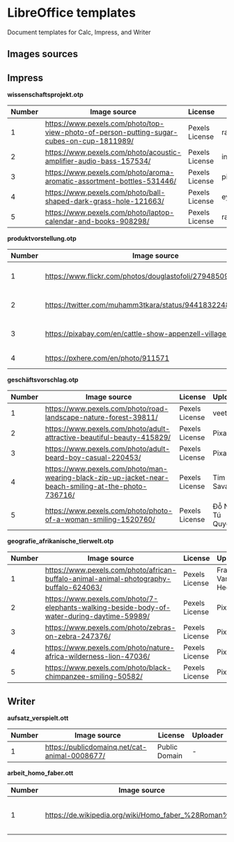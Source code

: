 # LibreOffice templates

Document templates for Calc, Impress, and Writer

## Images sources

## Impress

**wissenschaftsprojekt.otp**

| Number | Image source  | License       | Uploader      |
| -------| ------------- | ------------- | ------------- |
| 1      | https://www.pexels.com/photo/top-view-photo-of-person-putting-sugar-cubes-on-cup-1811989/ | Pexels License | rawpixel |
| 2      | https://www.pexels.com/photo/acoustic-amplifier-audio-bass-157534/ | Pexels License | inspiredimages |
| 3      | https://www.pexels.com/photo/aroma-aromatic-assortment-bottles-531446/ | Pexels License | pixabay |
| 4      | https://www.pexels.com/photo/ball-shaped-dark-grass-hole-121663/ | Pexels License | eye4dtail |
| 5      | https://www.pexels.com/photo/laptop-calendar-and-books-908298/ | Pexels License | rawpixel |

**produktvorstellung.otp**

| Number | Image source  | License       | Uploader      |
| -------| ------------- | ------------- | ------------- |
| 1      | https://www.flickr.com/photos/douglastofoli/27948509146/ | Public Domain Mark 1.0 | tofoli.douglas |
| 2      | https://twitter.com/muhamm3tkara/status/944183224825208832 | copyright Muhammet Kara | Muhammet Kara |
| 3      | https://pixabay.com/en/cattle-show-appenzell-village-1715039/ | CC0 Creative Commons | Pixel-mixer |
| 4      | https://pxhere.com/en/photo/911571 | CC0 Public Domain | Pxhere |

**geschäftsvorschlag.otp**

| Number | Image source  | License       | Uploader      |
| -------| ------------- | ------------- | ------------- |
| 1      | https://www.pexels.com/photo/road-landscape-nature-forest-39811/ | Pexels License | veeterzy |
| 2      | https://www.pexels.com/photo/adult-attractive-beautiful-beauty-415829/ | Pexels License | Pixabay |
| 3      | https://www.pexels.com/photo/adult-beard-boy-casual-220453/ | Pexels License | Pixabay |
| 4      | https://www.pexels.com/photo/man-wearing-black-zip-up-jacket-near-beach-smiling-at-the-photo-736716/ | Pexels License | Tim Savage |
| 5      | https://www.pexels.com/photo/photo-of-a-woman-smiling-1520760/ | Pexels License | Đỗ Ngọc Tú Quyên |

**geografie_afrikanische_tierwelt.otp**

| Number | Image source  | License       | Uploader      |
| -------| ------------- | ------------- | ------------- |
| 1      | https://www.pexels.com/photo/african-buffalo-animal-animal-photography-buffalo-624063/ | Pexels License | Frans Van Heerden |
| 2      | https://www.pexels.com/photo/7-elephants-walking-beside-body-of-water-during-daytime-59989/ | Pexels License | Pixabay |
| 3      | https://www.pexels.com/photo/zebras-on-zebra-247376/ | Pexels License | Pixabay |
| 4      | https://www.pexels.com/photo/nature-africa-wilderness-lion-47036/ | Pexels License | Pixabay |
| 5      | https://www.pexels.com/photo/black-chimpanzee-smiling-50582/ | Pexels License | Pixabay |

## Writer

**aufsatz_verspielt.ott**

| Number | Image source  | License       | Uploader      |
| -------| ------------- | ------------- | ------------- |
| 1      | https://publicdomainq.net/cat-animal-0008677/ | Public Domain | - |

**arbeit_homo_faber.ott**

| Number | Image source  | License       | Uploader      |
| -------| ------------- | ------------- | ------------- |
| 1      | https://de.wikipedia.org/wiki/Homo_faber_%28Roman%29 | Creative Commons Attribution/Share Alike | Wikipedia |
